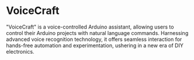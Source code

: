 # VoiceCraft
"VoiceCraft" is a voice-controlled Arduino assistant, allowing users to control their Arduino projects with natural language commands. Harnessing advanced voice recognition technology, it offers seamless interaction for hands-free automation and experimentation, ushering in a new era of DIY electronics.
